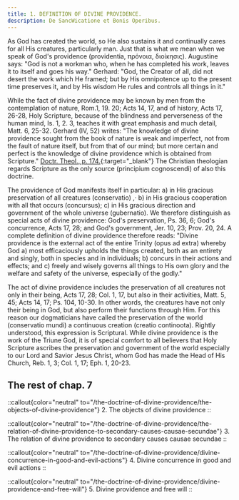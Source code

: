 ```yaml
---
title: 1. DEFINITION OF DIVINE PROVIDENCE.
description: De SancWicatione et Bonis Operibus.
---
```


As God has created the world, so He also sustains it and continually cares for all His creatures, particularly man. Just that is what we mean when we speak of God's providence (providentia, πρόνοια, διοίκησις). Augustine says: "God is not a workman who, when he has completed his work, leaves it to itself and goes his way." Gerhard: "God, the Creator of all, did not desert the work which He framed; but by His omnipotence up to the present time preserves it, and by His wisdom He rules and controls all things in it."

While the fact of divine providence may be known by men from the contemplation of nature, Rom.1, 19. 20; Acts 14, 17, and of history, Acts 17, 26-28, Holy Scripture, because of the blindness and perverseness of the human mind, Is. 1, 2. 3, teaches it with great emphasis and much detail, Matt. 6, 25-32. Gerhard (IV, 52) writes: "The knowledge of divine providence sought from the book of nature is weak and imperfect, not from the fault of nature itself, but from that of our mind; but more certain and perfect is the knowledge of divine providence which is obtained from Scripture." [Doctr. Theol., p. 174.](https://archive.org/details/doctrinaltheolog00schmuoft/page/n181/mode/2up){:target="_blank"} The Christian theologian regards Scripture as the only source (principium cognoscendi) of also this doctrine.

The providence of God manifests itself in particular: a) in His gracious preservation of all creatures (conservatio) ,· b) in His gracious cooperation with all that occurs (concursus); c) in His gracious direction and government of the whole universe (gubernatio). We therefore distinguish as special acts of divine providence: God's preservation, Ps. 36, 6; God's concurrence, Acts 17, 28; and God's government, Jer. 10, 23; Prov. 20, 24. A complete definition of divine providence therefore reads: "Divine providence is the external act of the entire Trinity (opus ad extra) whereby God a) most efficaciously upholds the things created, both as an entirety and singly, both in species and in individuals; b) concurs in their actions and effects; and c) freely and wisely governs all things to His own glory and the welfare and safety of the universe, especially of the godly."

The act of divine providence includes the preservation of all creatures not only in their being, Acts 17, 28; Col. 1, 17, but also in their activities, Matt. 5, 45; Acts 14, 17; Ps. 104, 10-30. In other words, the creatures have not only their being in God, but also perform their functions through Him. For this reason our dogmaticians have called the preservation of the world (conservatio mundi) a continuous creation (creatio continoota). Rightly understood, this expression is Scriptural. While divine providence is the work of the Triune God, it is of special comfort to all believers that Holy Scripture ascribes the preservation and government of the world especially to our Lord and Savior Jesus Christ, whom God has made the Head of His Church, Reb. 1, 3; Col. 1, 17; Eph. 1, 20-23.

## The rest of chap. 7

::callout{color="neutral" to="/the-doctrine-of-divine-providence/the-objects-of-divine-providence"}
2. The objects of divine providence
::

::callout{color="neutral" to="/the-doctrine-of-divine-providence/the-relation-of-divine-providence-to-secondary-causes-causae-secundae"}
3. The relation of divine providence to secondary causes causae secundae
::

::callout{color="neutral" to="/the-doctrine-of-divine-providence/divine-concurrence-in-good-and-evil-actions"}
4. Divine concurrence in good and evil actions
::

::callout{color="neutral" to="/the-doctrine-of-divine-providence/divine-providence-and-free-will"}
5. Divine providence and free will
::
